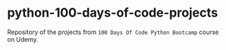 # python-100-days-of-code-projects
Repository of the projects from `100 Days Of Code Python Bootcamp` course on Udemy.
